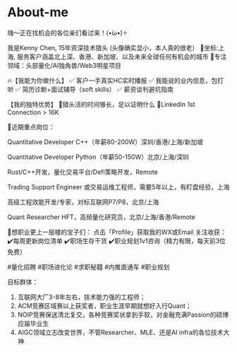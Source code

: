 # About-me
嗨～正在找机会的各位亲们看过来！(•̀ω•́)✧

我是Kenny Chen, 15年资深技术猎头 (头像确实显小，本人真的很老）
📍坐标:上海, 服务客户涵盖北上深、香港、新加坡、以及未来全球任何有机会的城市
📌专注领域：头部量化/AI独角兽/Web3明星项目

🔥【我能为你做什么】
✅ 客户一手真实HC实时播报
✅ 我能说的业内信息，包打听
✅ 简历诊断+面试辅导（soft skills）
✅ 薪资谈判避坑指南

【我的独特优势】
🔹猎头活的时间够长，足以证明什么
🔹LinkedIn 1st Connection > 16K

📌近期重点岗位：

Quantitative Developer C++（年薪80-200W）深圳/香港/上海/新加坡

Quantitative Developer Python（年薪50-150W）北京/上海/深圳

Rust/C++开发，量化交易平台/Defi策略开发，Remote

Trading Support Engineer 或交易运维工程师，需要5年以上，有盯盘经验，上海

高级工程效能开发/专家，对标互联网P7/P8，北京/上海

Quant Researcher HFT，高频量化研究员，北京/上海/香港/Remote

💌想职业更上一层楼的宝子们：
点击「Profile」获取我的WX或Email
关注收获：
✔️每周更新岗位清单
✔️职场生存干货
✔️职业规划1v1咨询（精力有限，每天前3位免费）

#量化招聘 #职场进化论 #求职秘籍 #内推直通车 #职业规划

目标群体：
1) 互联网大厂3-8年左右，技术能力强的工程师；
2) ACM竞赛区域赛以上获奖者，职业生涯早期就想好入行Quant；
3) NOIP竞赛保送清北复交，各种竞赛奖状拿到手软，对金融充满Passion的硕博应届毕业生
4) AIGC领域立志改变世界，不管Researcher、MLE、还是AI infra的各位技术大神
